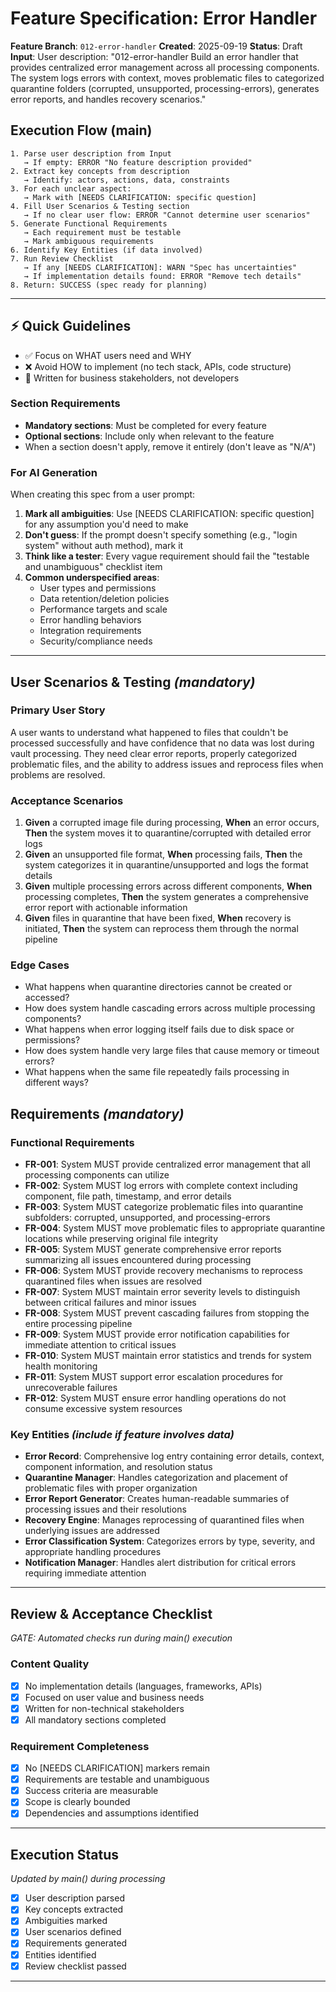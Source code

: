 # Feature Specification: Error Handler

**Feature Branch**: `012-error-handler`
**Created**: 2025-09-19
**Status**: Draft
**Input**: User description: "012-error-handler Build an error handler that provides centralized error management across all processing components. The system logs errors with context, moves problematic files to categorized quarantine folders (corrupted, unsupported, processing-errors), generates error reports, and handles recovery scenarios."

## Execution Flow (main)
```
1. Parse user description from Input
   → If empty: ERROR "No feature description provided"
2. Extract key concepts from description
   → Identify: actors, actions, data, constraints
3. For each unclear aspect:
   → Mark with [NEEDS CLARIFICATION: specific question]
4. Fill User Scenarios & Testing section
   → If no clear user flow: ERROR "Cannot determine user scenarios"
5. Generate Functional Requirements
   → Each requirement must be testable
   → Mark ambiguous requirements
6. Identify Key Entities (if data involved)
7. Run Review Checklist
   → If any [NEEDS CLARIFICATION]: WARN "Spec has uncertainties"
   → If implementation details found: ERROR "Remove tech details"
8. Return: SUCCESS (spec ready for planning)
```

---

## ⚡ Quick Guidelines
- ✅ Focus on WHAT users need and WHY
- ❌ Avoid HOW to implement (no tech stack, APIs, code structure)
- 👥 Written for business stakeholders, not developers

### Section Requirements
- **Mandatory sections**: Must be completed for every feature
- **Optional sections**: Include only when relevant to the feature
- When a section doesn't apply, remove it entirely (don't leave as "N/A")

### For AI Generation
When creating this spec from a user prompt:
1. **Mark all ambiguities**: Use [NEEDS CLARIFICATION: specific question] for any assumption you'd need to make
2. **Don't guess**: If the prompt doesn't specify something (e.g., "login system" without auth method), mark it
3. **Think like a tester**: Every vague requirement should fail the "testable and unambiguous" checklist item
4. **Common underspecified areas**:
   - User types and permissions
   - Data retention/deletion policies
   - Performance targets and scale
   - Error handling behaviors
   - Integration requirements
   - Security/compliance needs

---

## User Scenarios & Testing *(mandatory)*

### Primary User Story
A user wants to understand what happened to files that couldn't be processed successfully and have confidence that no data was lost during vault processing. They need clear error reports, properly categorized problematic files, and the ability to address issues and reprocess files when problems are resolved.

### Acceptance Scenarios
1. **Given** a corrupted image file during processing, **When** an error occurs, **Then** the system moves it to quarantine/corrupted with detailed error logs
2. **Given** an unsupported file format, **When** processing fails, **Then** the system categorizes it in quarantine/unsupported and logs the format details
3. **Given** multiple processing errors across different components, **When** processing completes, **Then** the system generates a comprehensive error report with actionable information
4. **Given** files in quarantine that have been fixed, **When** recovery is initiated, **Then** the system can reprocess them through the normal pipeline

### Edge Cases
- What happens when quarantine directories cannot be created or accessed?
- How does system handle cascading errors across multiple processing components?
- What happens when error logging itself fails due to disk space or permissions?
- How does system handle very large files that cause memory or timeout errors?
- What happens when the same file repeatedly fails processing in different ways?

## Requirements *(mandatory)*

### Functional Requirements
- **FR-001**: System MUST provide centralized error management that all processing components can utilize
- **FR-002**: System MUST log errors with complete context including component, file path, timestamp, and error details
- **FR-003**: System MUST categorize problematic files into quarantine subfolders: corrupted, unsupported, and processing-errors
- **FR-004**: System MUST move problematic files to appropriate quarantine locations while preserving original file integrity
- **FR-005**: System MUST generate comprehensive error reports summarizing all issues encountered during processing
- **FR-006**: System MUST provide recovery mechanisms to reprocess quarantined files when issues are resolved
- **FR-007**: System MUST maintain error severity levels to distinguish between critical failures and minor issues
- **FR-008**: System MUST prevent cascading failures from stopping the entire processing pipeline
- **FR-009**: System MUST provide error notification capabilities for immediate attention to critical issues
- **FR-010**: System MUST maintain error statistics and trends for system health monitoring
- **FR-011**: System MUST support error escalation procedures for unrecoverable failures
- **FR-012**: System MUST ensure error handling operations do not consume excessive system resources

### Key Entities *(include if feature involves data)*
- **Error Record**: Comprehensive log entry containing error details, context, component information, and resolution status
- **Quarantine Manager**: Handles categorization and placement of problematic files with proper organization
- **Error Report Generator**: Creates human-readable summaries of processing issues and their resolutions
- **Recovery Engine**: Manages reprocessing of quarantined files when underlying issues are addressed
- **Error Classification System**: Categorizes errors by type, severity, and appropriate handling procedures
- **Notification Manager**: Handles alert distribution for critical errors requiring immediate attention

---

## Review & Acceptance Checklist
*GATE: Automated checks run during main() execution*

### Content Quality
- [x] No implementation details (languages, frameworks, APIs)
- [x] Focused on user value and business needs
- [x] Written for non-technical stakeholders
- [x] All mandatory sections completed

### Requirement Completeness
- [x] No [NEEDS CLARIFICATION] markers remain
- [x] Requirements are testable and unambiguous
- [x] Success criteria are measurable
- [x] Scope is clearly bounded
- [x] Dependencies and assumptions identified

---

## Execution Status
*Updated by main() during processing*

- [x] User description parsed
- [x] Key concepts extracted
- [x] Ambiguities marked
- [x] User scenarios defined
- [x] Requirements generated
- [x] Entities identified
- [x] Review checklist passed

---